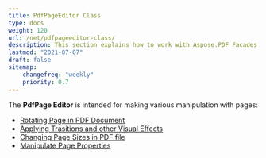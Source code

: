 ```yaml
---
title: PdfPageEditor Class
type: docs
weight: 120
url: /net/pdfpageeditor-class/
description: This section explains how to work with Aspose.PDF Facades using PdfPageEditor Class.
lastmod: "2021-07-07"
draft: false
sitemap:
    changefreq: "weekly"
    priority: 0.7
---
```


The **PdfPage Editor** is intended for making various manipulation with pages:

- [Rotating Page in PDF Document](/pdf/net/working-with-page-rotation/)
- [Applying Trasitions and other Visual Effects](/pdf/net/editing-a-pdf-s-individual-pages-using-pdfpageeditor-class/)
- [Changing Page Sizes in PDF file](/pdf/net/changing-page-sizes-in-a-pdf-file/)
- [Manipulate Page Properties](/pdf/net/manipulate-page-properties/)
